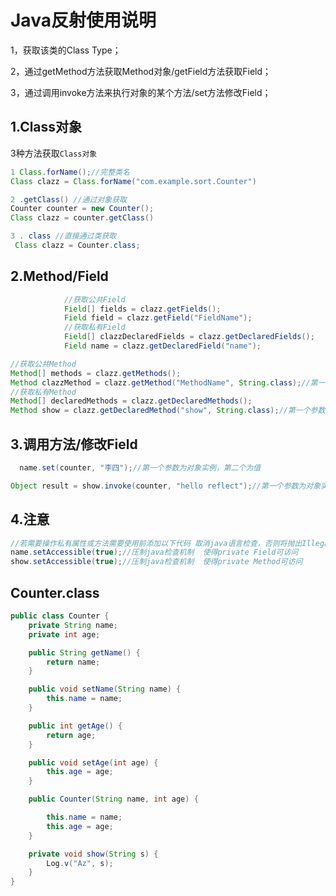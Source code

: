 # Java反射使用说明

1，获取该类的Class Type；

2，通过getMethod方法获取Method对象/getField方法获取Field；

3，通过调用invoke方法来执行对象的某个方法/set方法修改Field；

## 1.Class对象

3种方法获取`Class对象`

```java
1 Class.forName();//完整类名
Class clazz = Class.forName("com.example.sort.Counter")
```

```java
2 .getClass() //通过对象获取
Counter counter = new Counter();
Class clazz = counter.getClass()
```

```java
3 . class //直接通过类获取
 Class clazz = Counter.class;
```

## 2.Method/Field

```java
 			//获取公共Field
            Field[] fields = clazz.getFields();
            Field field = clazz.getField("FieldName");
            //获取私有Field
            Field[] clazzDeclaredFields = clazz.getDeclaredFields();
            Field name = clazz.getDeclaredField("name");
```

```java
//获取公共Method
Method[] methods = clazz.getMethods();
Method clazzMethod = clazz.getMethod("MethodName", String.class);//第一个参数为方法名，第二个为方法参数类型
//获取私有Method
Method[] declaredMethods = clazz.getDeclaredMethods();
Method show = clazz.getDeclaredMethod("show", String.class);//第一个参数为方法名，第二个为方法参数类型
```

## 3.调用方法/修改Field

```java
  name.set(counter, "李四");//第一个参数为对象实例，第二个为值
```

```java
Object result = show.invoke(counter, "hello reflect");//第一个参数为对象实例，第二个为方法参数 result为方法返回值
```

## 4.注意

```java
//若需要操作私有属性或方法需要使用前添加以下代码 取消java语言检查，否则将抛出IllegalAccessException.
name.setAccessible(true);//压制java检查机制  使得private Field可访问
show.setAccessible(true);//压制java检查机制  使得private Method可访问
```

## Counter.class

```java
public class Counter {
    private String name;
    private int age;

    public String getName() {
        return name;
    }

    public void setName(String name) {
        this.name = name;
    }

    public int getAge() {
        return age;
    }

    public void setAge(int age) {
        this.age = age;
    }

    public Counter(String name, int age) {

        this.name = name;
        this.age = age;
    }

    private void show(String s) {
        Log.v("Az", s);
    }
}
```

